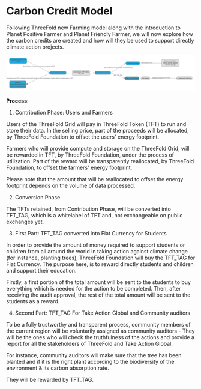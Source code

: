 # Carbon Credit Model 

Following ThreeFold new Farming model along with the introduction to Planet Positive Farmer and Planet Friendly Farmer, we will now explore how the carbon credits are created and how will they be used to support directly climate action projects.

![](img/tag_threefold_carbon.png)

**Process**: 

1. Contribution Phase: Users and Farmers 

Users of the ThreeFold Grid will pay in ThreeFold Token (TFT) to run and store their data. In the selling price, part of the proceeds will be allocated, by ThreeFold Foundation to offset the users' energy footprint. 

Farmers who will provide compute and storage on the ThreeFold Grid, will be rewarded in TFT, by ThreeFold Foundation, under the process of utilization. Part of the reward will be transparently reallocated, by ThreeFold Foundation, to offset the farmers' energy footprint. 

Please note that the amount that will be reallocated to offset the energy footprint depends on the volume of data processed. 

2. Conversion Phase 

The TFTs retained, from Contribution Phase, will be converted into TFT_TAG, which is a whitelabel of TFT and, not exchangeable on public exchanges yet. 

3. First Part: TFT_TAG converted into Fiat Currency for Students

In order to provide the amount of money required to support students or children from all around the world in taking action against climate change (for instance, planting trees), ThreeFold Foundation will buy the TFT_TAG for Fiat Currency. The purpose here, is to reward directly students and children and support their education. 

Firstly, a first portion of the total amount will be sent to the students to buy everything which is needed for the action to be completed. Then, after receiving the audit approval, the rest of the total amount will be sent to the students as a reward. 

4. Second Part: TFT_TAG For Take Action Global and Community auditors 

To be a fully trustworthy and transparent process, community members of the current region will be voluntarily assigned as community auditors - They will be the ones who will check the truthfulness of the actions and provide a report for all the stakeholders of ThreeFold and Take Action Global. 

For instance, community auditors will make sure that the tree has been planted and if it is the right plant according to the biodiversity of the environment & its carbon absorption rate. 

They will be rewarded by TFT_TAG. 



